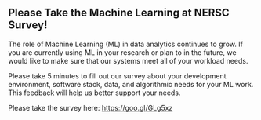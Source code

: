 ## Please Take the Machine Learning at NERSC Survey!

The role of Machine Learning (ML) in data analytics continues to grow. If you 
are currently using ML in your research or plan to in the future, we would like 
to make sure that our systems meet all of your workload needs.

Please take 5 minutes to fill out our survey about your development environment,
software stack, data, and algorithmic needs for your ML work. This feedback will
help us better support your needs.

Please take the survey here: <https://goo.gl/GLg5xz>
